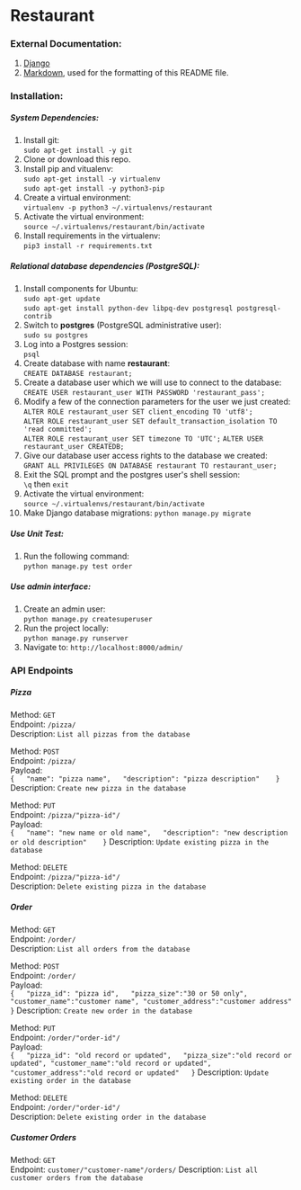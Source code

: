 # Restaurant
### External Documentation:

1. [Django](https://docs.djangoproject.com/en/2.0/releases/2.0/)
2. [Markdown](https://bitbucket.org/tutorials/markdowndemo), used for the formatting of this README file.

### Installation:
##### System Dependencies:

1. Install git:  
`sudo apt-get install -y git`
2. Clone or download this repo.
3. Install pip and vitualenv:  
`sudo apt-get install -y virtualenv`  
`sudo apt-get install -y python3-pip`
4. Create a virtual environment:  
`virtualenv -p python3 ~/.virtualenvs/restaurant`
5. Activate the virtual environment:  
`source ~/.virtualenvs/restaurant/bin/activate`
6. Install requirements in the virtualenv:  
`pip3 install -r requirements.txt`

##### Relational database dependencies (PostgreSQL):
1. Install components for Ubuntu:  
`sudo apt-get update`  
`sudo apt-get install python-dev libpq-dev postgresql postgresql-contrib`
2. Switch to **postgres** (PostgreSQL administrative user):  
`sudo su postgres`
3. Log into a Postgres session:  
`psql`
4. Create database with name **restaurant**:  
`CREATE DATABASE restaurant;`
5. Create a database user which we will use to connect to the database:  
`CREATE USER restaurant_user WITH PASSWORD 'restaurant_pass';`
6. Modify a few of the connection parameters for the user we just created:  
`ALTER ROLE restaurant_user SET client_encoding TO 'utf8';`  
`ALTER ROLE restaurant_user SET default_transaction_isolation TO 'read committed';`  
`ALTER ROLE restaurant_user SET timezone TO 'UTC';` 
`ALTER USER restaurant_user CREATEDB;`
7. Give our database user access rights to the database we created:  
`GRANT ALL PRIVILEGES ON DATABASE restaurant TO restaurant_user;`
8. Exit the SQL prompt and the postgres user's shell session:  
`\q` then `exit`
9. Activate the virtual environment:  
`source ~/.virtualenvs/restaurant/bin/activate`
10. Make Django database migrations: 
`python manage.py migrate`

##### Use Unit Test:
1. Run the following command:  
`python manage.py test order`

##### Use admin interface:
1. Create an admin user:  
`python manage.py createsuperuser`
2. Run the project locally:  
`python manage.py runserver`
3. Navigate to: `http://localhost:8000/admin/`
 

### API Endpoints
##### Pizza
Method: `GET`  
Endpoint: `/pizza/`  
Description: `List all pizzas from the database`

Method: `POST`  
Endpoint: `/pizza/`  
Payload:  
`{  
    "name": "pizza name",  
    "description": "pizza description"   
}`
Description: `Create new pizza in the database`

Method: `PUT`  
Endpoint: `/pizza/"pizza-id"/`  
Payload:  
`{  
    "name": "new name or old name",  
    "description": "new description or old description"   
}`
Description: `Update existing pizza in the database`

Method: `DELETE`  
Endpoint: `/pizza/"pizza-id"/`  
Description: `Delete existing pizza in the database`

##### Order
Method: `GET`  
Endpoint: `/order/`  
Description: `List all orders from the database`

Method: `POST`  
Endpoint: `/order/`  
Payload:  
`{  
    "pizza_id": "pizza id",  
    "pizza_size":"30 or 50 only",
	"customer_name":"customer name",
	"customer_address":"customer address"  
}`
Description: `Create new order in the database`

Method: `PUT`  
Endpoint: `/order/"order-id"/`  
Payload:  
`{  
    "pizza_id": "old record or updated",  
    "pizza_size":"old record or updated",
	"customer_name":"old record or updated",
	"customer_address":"old record or updated"  
}`
Description: `Update existing order in the database`

Method: `DELETE`  
Endpoint: `/order/"order-id"/`  
Description: `Delete existing order in the database`

##### Customer Orders
Method: `GET`  
Endpoint: `customer/"customer-name"/orders/` 
Description: `List all customer orders from the database`

